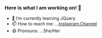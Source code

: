 ### Here is what I am working on! 👋






- 🌱 I’m currently learning JQuery
- 📫 How to reach me: ...[Instagram.Channel](am_webdeveloper)
- 😄 Pronouns: ...She/Her


